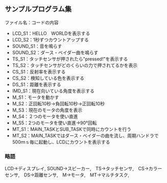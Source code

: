 ## サンプルプログラム集    
 
ファイル名：コードの内容  
- LCD_S1：HELLO　WORLDを表示する  
- LCD_S2：1秒ずつカウントアップする  
- SOUND_S1：音を鳴らす  
- SOUND_S2：ダース・ベイダー曲を鳴らす  
- TS_S1：タッチセンサが押されたら"pressed!"を表示する  
- TS_S2：タッチセンサがどのくらいの力で押されてるかを表示  
- CS_S1：反射率を表示する  
- CS_S2：検知している色を表示する  
- DS_S1：距離を表示する  
- IMD_S1：現在向いている角度を表示する  
- M_S1：モータを動かす  
- M_S2：正回転10秒→負回転10秒→正回転10秒  
- M_S3：現在のモータの角度を表示  
- M_S4：２つのモータを使い直進  
- M_S5：2つのモータを使い直進→90°回転  
- MT_S1：MAIN_TASKとSUB_TASKで同時にカウントを行う  
- MT_S2：MAIN_TASKではダース・ベイダーの曲を流し、周期ハンドラで500ｍｓ毎に起動し、LCDにカウントを表示する

### 略語    
LCD→ディスプレイ, SOUND→スピーカー,　TS→タッチセンサ,　CS→カラーセンサ,　DS→距離センサ,　M→モータ,　MT→マルチタスク,  
